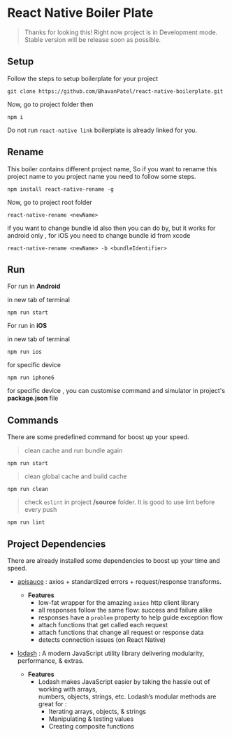 
# React Native Boiler Plate

> Thanks for looking this! Right now project is in Development mode.
> Stable version will be release soon as possible.





## Setup
Follow the steps to setup boilerplate for your project
```
git clone https://github.com/BhavanPatel/react-native-boilerplate.git
```
Now, go to project folder then
```
npm i
```
Do not run `react-native link`  boilerplate is already linked for you.


## Rename
This boiler contains different project name, So if you want to rename this project name to you project name you  need to follow some steps.
```
npm install react-native-rename -g
```
Now, go to project root folder
```
react-native-rename <newName>
```
if you want to change bundle id also then you can do by,
but it works for android only , for iOS you need to change bundle id from xcode
```
react-native-rename <newName> -b <bundleIdentifier>
```

## Run

For run in **Android**

in new tab of terminal
```
npm run start
```

For run in **iOS**

in new tab of terminal
```
npm run ios
```

for specific device
```
npm run iphone6
```
for specific device , you can customise command and simulator in project's **package.json** file


## Commands
There are some predefined command for boost up your speed.
>clean cache and run bundle again
```
npm run start
```
>clean global cache and build cache
```
npm run clean
```
>check `eslint` in project **/source** folder. It is good to use lint before every push
```
npm run lint
```

## Project Dependencies
There are already installed some dependencies to boost up your time and speed.

- [apisauce]([https://github.com/infinitered/apisauce](https://github.com/infinitered/apisauce)) : axios + standardized errors + request/response transforms.
	- **Features**
		-   low-fat wrapper for the amazing  `axios`  http client library
		-   all responses follow the same flow: success and failure alike
		-   responses have a  `problem`  property to help guide exception flow
		-   attach functions that get called each request
		-   attach functions that change all request or response data
		-   detects connection issues (on React Native)
	
- [lodash]([https://lodash.com/](https://lodash.com/)) : A modern JavaScript utility library delivering modularity, performance, & extras.
	- **Features**
		- Lodash makes JavaScript easier by taking the hassle out of working with arrays,  
numbers, objects, strings, etc. Lodash’s modular methods are great for :
			-  Iterating arrays, objects, & strings
			-  Manipulating & testing values
			-  Creating composite functions


